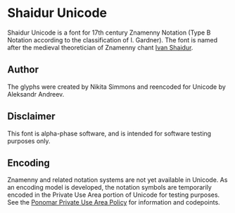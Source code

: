 # Shaidur Unicode

Shaidur Unicode is a font for 17th century Znamenny Notation
(Type B Notation according to the classification of I. Gardner).
The font is named after the medieval theoretician of Znamenny chant
[Ivan Shaidur](https://bigenc.ru/music/text/1998353).

## Author

The glyphs were created by Nikita Simmons and reencoded for Unicode by
Aleksandr Andreev.

## Disclaimer

This font is alpha-phase software, and is intended for software testing purposes only.

## Encoding

Znamenny and related notation systems are not yet available in Unicode.
As an encoding model is developed, the notation symbols are temporarily
encoded in the Private Use Area portion of Unicode for testing purposes.
See the [Ponomar Private Use Area Policy](http://www.ponomar.net/files/pua_policy.pdf)
for information and codepoints.

